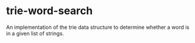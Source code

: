 # trie-word-search
An implementation of the trie data structure to determine whether a word is in a given list of strings.
